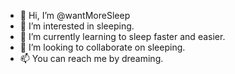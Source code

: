 - 👋 Hi, I’m @wantMoreSleep
- 👀 I’m interested in sleeping.
- 🌱 I’m currently learning to sleep faster and easier.
- 💞️ I’m looking to collaborate on sleeping.
- 📫 You can reach me by dreaming.

<!---
wantMoreSleep/wantMoreSleep is a ✨ special ✨ repository because its `README.md` (this file) appears on your GitHub profile.
You can click the Preview link to take a look at your changes.
--->
